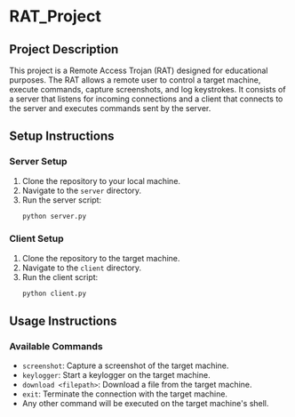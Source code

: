 # RAT_Project

## Project Description

This project is a Remote Access Trojan (RAT) designed for educational purposes. The RAT allows a remote user to control a target machine, execute commands, capture screenshots, and log keystrokes. It consists of a server that listens for incoming connections and a client that connects to the server and executes commands sent by the server.

## Setup Instructions

### Server Setup

1. Clone the repository to your local machine.
2. Navigate to the `server` directory.
3. Run the server script:
   ```bash
   python server.py
   ```

### Client Setup

1. Clone the repository to the target machine.
2. Navigate to the `client` directory.
3. Run the client script:
   ```bash
   python client.py
   ```

## Usage Instructions

### Available Commands

- `screenshot`: Capture a screenshot of the target machine.
- `keylogger`: Start a keylogger on the target machine.
- `download <filepath>`: Download a file from the target machine.
- `exit`: Terminate the connection with the target machine.
- Any other command will be executed on the target machine's shell.
